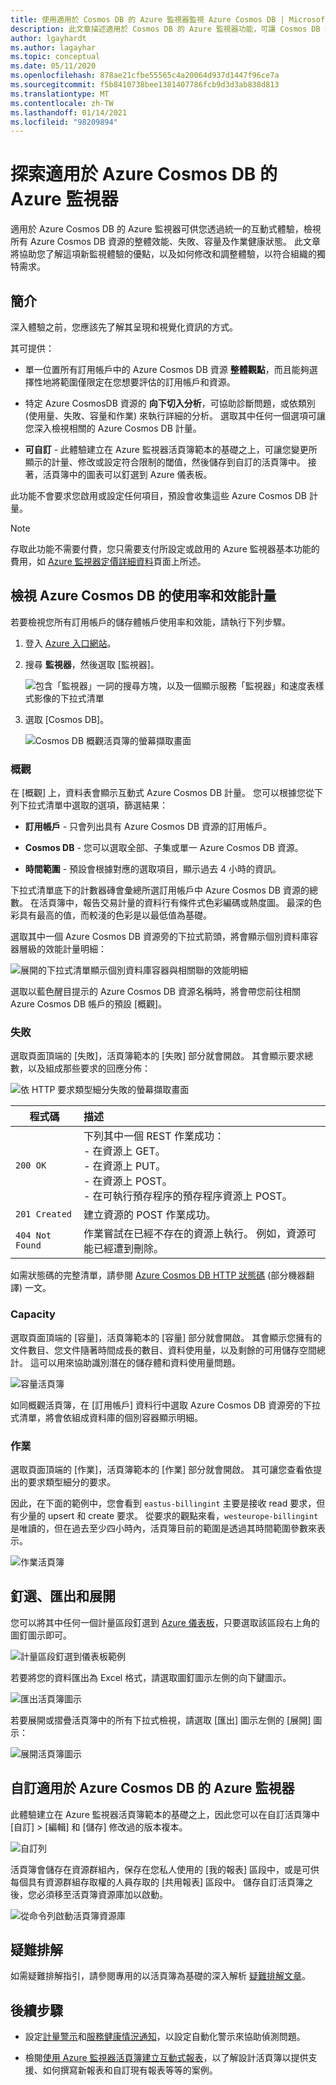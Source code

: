 ```yaml
---
title: 使用適用於 Cosmos DB 的 Azure 監視器監視 Azure Cosmos DB | Microsoft Docs
description: 此文章描述適用於 Cosmos DB 的 Azure 監視器功能，可讓 Cosmos DB 擁有者快速了解其 CosmosDB 帳戶的效能和使用問題。
author: lgayhardt
ms.author: lagayhar
ms.topic: conceptual
ms.date: 05/11/2020
ms.openlocfilehash: 878ae21cfbe55565c4a20064d937d1447f96ce7a
ms.sourcegitcommit: f5b8410738bee1381407786fcb9d3d3ab838d813
ms.translationtype: MT
ms.contentlocale: zh-TW
ms.lasthandoff: 01/14/2021
ms.locfileid: "98209894"
---
```

# <a name="explore-azure-monitor-for-azure-cosmos-db"></a>探索適用於 Azure Cosmos DB 的 Azure 監視器

適用於 Azure Cosmos DB 的 Azure 監視器可供您透過統一的互動式體驗，檢視所有 Azure Cosmos DB 資源的整體效能、失敗、容量及作業健康狀態。 此文章將協助您了解這項新監視體驗的優點，以及如何修改和調整體驗，以符合組織的獨特需求。   

## <a name="introduction"></a>簡介

深入體驗之前，您應該先了解其呈現和視覺化資訊的方式。 

其可提供：

* 單一位置所有訂用帳戶中的 Azure Cosmos DB 資源 **整體觀點**，而且能夠選擇性地將範圍僅限定在您想要評估的訂用帳戶和資源。

* 特定 Azure CosmosDB 資源的 **向下切入分析**，可協助診斷問題，或依類別 (使用量、失敗、容量和作業) 來執行詳細的分析。 選取其中任何一個選項可讓您深入檢視相關的 Azure Cosmos DB 計量。  

* **可自訂** - 此體驗建立在 Azure 監視器活頁簿範本的基礎之上，可讓您變更所顯示的計量、修改或設定符合限制的閾值，然後儲存到自訂的活頁簿中。 接著，活頁簿中的圖表可以釘選到 Azure 儀表板。  

此功能不會要求您啟用或設定任何項目，預設會收集這些 Azure Cosmos DB 計量。

>[!NOTE]
>存取此功能不需要付費，您只需要支付所設定或啟用的 Azure 監視器基本功能的費用，如 [Azure 監視器定價詳細資料](https://azure.microsoft.com/pricing/details/monitor/)頁面上所述。

## <a name="view-utilization-and-performance-metrics-for-azure-cosmos-db"></a>檢視 Azure Cosmos DB 的使用率和效能計量

若要檢視您所有訂用帳戶的儲存體帳戶使用率和效能，請執行下列步驟。

1. 登入 [Azure 入口網站](https://portal.azure.com)。

2. 搜尋 **監視器**，然後選取 [監視器]。

    ![包含「監視器」一詞的搜尋方塊，以及一個顯示服務「監視器」和速度表樣式影像的下拉式清單](./media/cosmosdb-insights-overview/search-monitor.png)

3. 選取 [Cosmos DB]。

    ![Cosmos DB 概觀活頁簿的螢幕擷取畫面](./media/cosmosdb-insights-overview/cosmos-db.png)

### <a name="overview"></a>概觀

在 [概觀] 上，資料表會顯示互動式 Azure Cosmos DB 計量。 您可以根據您從下列下拉式清單中選取的選項，篩選結果：

* **訂用帳戶** - 只會列出具有 Azure Cosmos DB 資源的訂用帳戶。  

* **Cosmos DB** - 您可以選取全部、子集或單一 Azure Cosmos DB 資源。

* **時間範圍** - 預設會根據對應的選取項目，顯示過去 4 小時的資訊。

下拉式清單底下的計數器磚會彙總所選訂用帳戶中 Azure Cosmos DB 資源的總數。 在活頁簿中，報告交易計量的資料行有條件式色彩編碼或熱度圖。 最深的色彩具有最高的值，而較淺的色彩是以最低值為基礎。 

選取其中一個 Azure Cosmos DB 資源旁的下拉式箭頭，將會顯示個別資料庫容器層級的效能計量明細：

![展開的下拉式清單顯示個別資料庫容器與相關聯的效能明細](./media/cosmosdb-insights-overview/container-view.png)

選取以藍色醒目提示的 Azure Cosmos DB 資源名稱時，將會帶您前往相關 Azure Cosmos DB 帳戶的預設 [概觀]。 

### <a name="failures"></a>失敗

選取頁面頂端的 [失敗]，活頁簿範本的 [失敗] 部分就會開啟。 其會顯示要求總數，以及組成那些要求的回應分佈：

![依 HTTP 要求類型細分失敗的螢幕擷取畫面](./media/cosmosdb-insights-overview/failures.png)

| 程式碼 |  描述       | 
|-----------|:--------------------|
| `200 OK`  | 下列其中一個 REST 作業成功： </br>- 在資源上 GET。 </br> - 在資源上 PUT。 </br> - 在資源上 POST。 </br> - 在可執行預存程序的預存程序資源上 POST。|
| `201 Created` | 建立資源的 POST 作業成功。 |
| `404 Not Found` | 作業嘗試在已經不存在的資源上執行。 例如，資源可能已經遭到刪除。 |

如需狀態碼的完整清單，請參閱 [Azure Cosmos DB HTTP 狀態碼](/rest/api/cosmos-db/http-status-codes-for-cosmosdb) \(部分機器翻譯\) 一文。

### <a name="capacity"></a>Capacity

選取頁面頂端的 [容量]，活頁簿範本的 [容量] 部分就會開啟。 其會顯示您擁有的文件數目、您文件隨著時間成長的數目、資料使用量，以及剩餘的可用儲存空間總計。  這可以用來協助識別潛在的儲存體和資料使用量問題。

![容量活頁簿](./media/cosmosdb-insights-overview/capacity.png) 

如同概觀活頁簿，在 [訂用帳戶] 資料行中選取 Azure Cosmos DB 資源旁的下拉式清單，將會依組成資料庫的個別容器顯示明細。

### <a name="operations"></a>作業 

選取頁面頂端的 [作業]，活頁簿範本的 [作業] 部分就會開啟。 其可讓您查看依提出的要求類型細分的要求。 

因此，在下面的範例中，您會看到 `eastus-billingint` 主要是接收 read 要求，但有少量的 upsert 和 create 要求。 從要求的觀點來看，`westeurope-billingint` 是唯讀的，但在過去至少四小時內，活頁簿目前的範圍是透過其時間範圍參數來表示。

![作業活頁簿](./media/cosmosdb-insights-overview/operation.png) 

## <a name="pin-export-and-expand"></a>釘選、匯出和展開

您可以將其中任何一個計量區段釘選到 [Azure 儀表板](../../azure-portal/azure-portal-dashboards.md)，只要選取該區段右上角的圖釘圖示即可。

![計量區段釘選到儀表板範例](./media/cosmosdb-insights-overview/pin.png)

若要將您的資料匯出為 Excel 格式，請選取圖釘圖示左側的向下鍵圖示。

![匯出活頁簿圖示](./media/cosmosdb-insights-overview/export.png)

若要展開或摺疊活頁簿中的所有下拉式檢視，請選取 [匯出] 圖示左側的 [展開] 圖示：

![展開活頁簿圖示](./media/cosmosdb-insights-overview/expand.png)

## <a name="customize-azure-monitor-for-azure-cosmos-db"></a>自訂適用於 Azure Cosmos DB 的 Azure 監視器

此體驗建立在 Azure 監視器活頁簿範本的基礎之上，因此您可以在自訂活頁簿中 [自訂] > [編輯] 和 [儲存] 修改過的版本複本。 

![自訂列](./media/cosmosdb-insights-overview/customize.png)

活頁簿會儲存在資源群組內，保存在您私人使用的 [我的報表] 區段中，或是可供每個具有資源群組存取權的人員存取的 [共用報表] 區段中。 儲存自訂活頁簿之後，您必須移至活頁簿資源庫加以啟動。

![從命令列啟動活頁簿資源庫](./media/cosmosdb-insights-overview/gallery.png)

## <a name="troubleshooting"></a>疑難排解

如需疑難排解指引，請參閱專用的以活頁簿為基礎的深入解析 [疑難排解文章](troubleshoot-workbooks.md)。

## <a name="next-steps"></a>後續步驟

* 設定[計量警示](../platform/alerts-metric.md)和[服務健康情況通知](../../service-health/alerts-activity-log-service-notifications-portal.md)，以設定自動化警示來協助偵測問題。

* 檢閱[使用 Azure 監視器活頁簿建立互動式報表](../platform/workbooks-overview.md)，以了解設計活頁簿以提供支援、如何撰寫新報表和自訂現有報表等等的案例。
